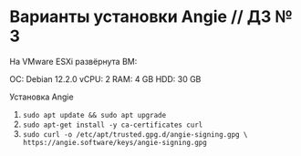 # Варианты установки Angie // ДЗ № 3

На VMware ESXi развёрнута ВМ:

ОС: Debian 12.2.0
vCPU: 2
RAM: 4 GB
HDD: 30 GB

Установка Angie

1. `sudo apt update && sudo apt upgrade`
2. `sudo apt-get install -y ca-certificates curl`
3.  `sudo curl -o /etc/apt/trusted.gpg.d/angie-signing.gpg \
            https://angie.software/keys/angie-signing.gpg`
